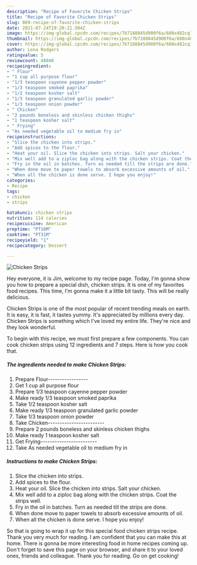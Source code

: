 ```yaml
---
description: "Recipe of Favorite Chicken Strips"
title: "Recipe of Favorite Chicken Strips"
slug: 869-recipe-of-favorite-chicken-strips
date: 2021-07-24T19:20:21.504Z
image: https://img-global.cpcdn.com/recipes/7b7188845d900f6a/680x482cq70/chicken-strips-recipe-main-photo.jpg
thumbnail: https://img-global.cpcdn.com/recipes/7b7188845d900f6a/680x482cq70/chicken-strips-recipe-main-photo.jpg
cover: https://img-global.cpcdn.com/recipes/7b7188845d900f6a/680x482cq70/chicken-strips-recipe-main-photo.jpg
author: Lena Rodgers
ratingvalue: 5
reviewcount: 48840
recipeingredient:
- " Flour"
- "1 cup all purpose flour"
- "1/3 teaspoon cayenne pepper powder"
- "1/3 teaspoon smoked paprika"
- "1/2 teaspoon kosher salt"
- "1/3 teaspoon granulated garlic powder"
- "1/3 teaspoon onion powder"
- " Chicken"
- "2 pounds boneless and skinless chicken thighs"
- "1 teaspoon kosher salt"
- " Frying"
- "As needed vegetable oil to medium fry in"
recipeinstructions:
- "Slice the chicken into strips."
- "Add spices to the flour."
- "Heat your oil. Slice the chicken into strips. Salt your chicken."
- "Mix well add to a ziploc bag along with the chicken strips. Coat the strips well."
- "Fry in the oil in batches. Turn as needed till the strips are done."
- "When done move to paper towels to absorb excessive amounts of oil."
- "When all the chicken is done serve. I hope you enjoy!"
categories:
- Recipe
tags:
- chicken
- strips

katakunci: chicken strips 
nutrition: 114 calories
recipecuisine: American
preptime: "PT16M"
cooktime: "PT31M"
recipeyield: "1"
recipecategory: Dessert

---
```



![Chicken Strips](https://img-global.cpcdn.com/recipes/7b7188845d900f6a/680x482cq70/chicken-strips-recipe-main-photo.jpg)

Hey everyone, it is Jim, welcome to my recipe page. Today, I'm gonna show you how to prepare a special dish, chicken strips. It is one of my favorites food recipes. This time, I'm gonna make it a little bit tasty. This will be really delicious.

Chicken Strips is one of the most popular of recent trending meals on earth. It is easy, it is fast, it tastes yummy. It's appreciated by millions every day. Chicken Strips is something which I've loved my entire life. They're nice and they look wonderful.




To begin with this recipe, we must first prepare a few components. You can cook chicken strips using 12 ingredients and 7 steps. Here is how you cook that.

<!--inarticleads1-->

##### The ingredients needed to make Chicken Strips:

1. Prepare  Flour-----------------
1. Get 1 cup all purpose flour
1. Prepare 1/3 teaspoon cayenne pepper powder
1. Make ready 1/3 teaspoon smoked paprika
1. Take 1/2 teaspoon kosher salt
1. Make ready 1/3 teaspoon granulated garlic powder
1. Take 1/3 teaspoon onion powder
1. Take  Chicken------------------------
1. Prepare 2 pounds boneless and skinless chicken thighs
1. Make ready 1 teaspoon kosher salt
1. Get  Frying------------------------
1. Take As needed vegetable oil to medium fry in




<!--inarticleads2-->

##### Instructions to make Chicken Strips:

1. Slice the chicken into strips.
1. Add spices to the flour.
1. Heat your oil. Slice the chicken into strips. Salt your chicken.
1. Mix well add to a ziploc bag along with the chicken strips. Coat the strips well.
1. Fry in the oil in batches. Turn as needed till the strips are done.
1. When done move to paper towels to absorb excessive amounts of oil.
1. When all the chicken is done serve. I hope you enjoy!




So that is going to wrap it up for this special food chicken strips recipe. Thank you very much for reading. I am confident that you can make this at home. There is gonna be more interesting food in home recipes coming up. Don't forget to save this page on your browser, and share it to your loved ones, friends and colleague. Thank you for reading. Go on get cooking!
